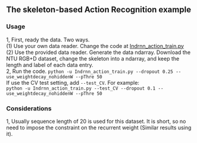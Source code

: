 ## The skeleton-based Action Recognition example  
### Usage  
1, First, ready the data. Two ways.  
  (1) Use your own data reader. Change the code at [Indrnn_action_train.py](https://github.com/Sunnydreamrain/IndRNN_pytorch/blob/master/action_recognition/Indrnn_action_train.py#L80)   
  (2) Use the provided data reader. Generate the data ndarray. Download the NTU RGB+D dataset, change the skeleton into a ndarray, and keep the length and label of each data entry.  
2, Run the code. 
   `python -u Indrnn_action_train.py --dropout 0.25 --use_weightdecay_nohiddenW --pThre 50`   
   If use the CV test setting, add `--test_CV`. For example:  
   `python -u Indrnn_action_train.py --test_CV --dropout 0.1 --use_weightdecay_nohiddenW --pThre 50` 
   
### Considerations
1, Usually sequence length of 20 is used for this dataset. It is short, so no need to impose the constraint on the recurrent weight (Similar results using it).  

